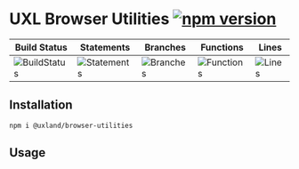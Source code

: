 # UXL Browser Utilities [![npm version](https://badge.fury.io/js/%40uxland%2Fbrowser-utilities.svg)](https://badge.fury.io/js/%40uxland%2Fbrowser-utilities)

| Build Status                                    | Statements                                    | Branches                                  | Functions                                   | Lines                               |
| ----------------------------------------------- | --------------------------------------------- | ----------------------------------------- | ------------------------------------------- | ----------------------------------- |
| ![BuildStatus](#buildstatus# "Building Status") | ![Statements](#statements# "Make me better!") | ![Branches](#branches# "Make me better!") | ![Functions](#functions# "Make me better!") | ![Lines](#lines# "Make me better!") |

## Installation

`npm i @uxland/browser-utilities`

## Usage
